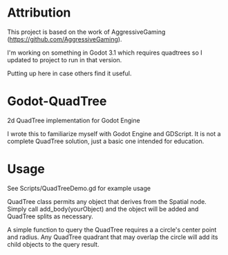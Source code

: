 # Attribution
This project is based on the work of AggressiveGaming (https://github.com/AggressiveGaming).

I'm working on something in Godot 3.1 which requires quadtrees so I updated to project to run in that version.

Putting up here in case others find it useful.

# Godot-QuadTree
2d QuadTree implementation for Godot Engine

I wrote this to familiarize myself with Godot Engine and GDScript.  It is not a complete QuadTree solution, just a basic one intended for education.

# Usage
See Scripts/QuadTreeDemo.gd for example usage

QuadTree class permits any object that derives from the Spatial node.  Simply call add_body(yourObject) and the object will be added and QuadTree splits as necessary.

A simple function to query the QuadTree requires a a circle's center point and radius.  Any QuadTree quadrant that may overlap the circle will add its child objects to the query result.
